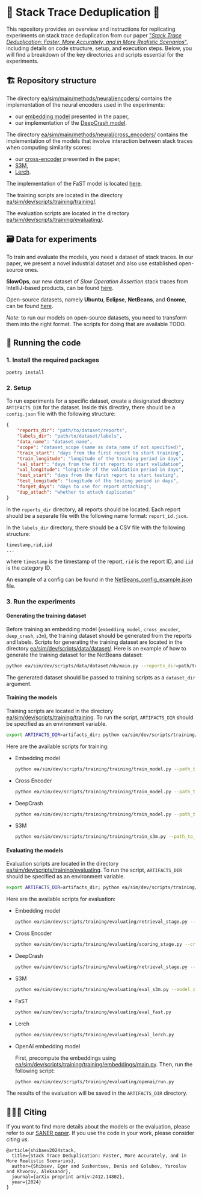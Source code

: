 # 🐑 Stack Trace Deduplication 🐑

This repository provides an overview and instructions for replicating experiments on stack trace deduplication from our paper ["_Stack Trace Deduplication: Faster, More Accurately, and in More Realistic Scenarios_"](https://arxiv.org/abs/2412.14802), including details on code structure, setup, and execution steps. Below, you will find a breakdown of the key directories and scripts essential for the experiments.

## 🏗️ Repository structure

The directory [ea/sim/main/methods/neural/encoders/](ea/sim/main/methods/neural/encoders/) contains the implementation of the neural encoders used in the experiments:
- our [embedding model](ea/sim/main/methods/neural/encoders/texts/rnn.py) presented in the paper,
- our implementation of the [DeepCrash model](ea/sim/main/methods/neural/encoders/tokens/skip_gram_BOW.py).

The directory [ea/sim/main/methods/neural/cross_encoders/](ea/sim/main/methods/neural/cross_encoders/) contains the implementation of the models that involve interaction between stack traces when computing similarity scores:
- our [cross-encoder](ea/sim/main/methods/neural/cross_encoders/rnn.py) presented in the paper,
- [S3M](ea/sim/main/methods/neural/cross_encoders/s3m.py),
- [Lerch](ea/sim/main/methods/neural/cross_encoders/lerch.py).

The implementation of the FaST model is located [here](ea/sim/main/methods/classic/fast.py).

The training scripts are located in the directory [ea/sim/dev/scripts/training/training/](ea/sim/dev/scripts/training/training/).

The evaluation scripts are located in the directory [ea/sim/dev/scripts/training/evaluating/](ea/sim/dev/scripts/training/evaluating/).

## 🗃️ Data for experiments

To train and evaluate the models, you need a dataset of stack traces. In our paper, we present a novel industrial dataset
and also use established open-source ones.

**SlowOps**, our new dataset of _Slow Operation Assertion_ stack traces from IntelliJ-based products, can be found [here](https://doi.org/10.5281/zenodo.14364857).

Open-source datasets, namely **Ubuntu**, **Eclipse**, **NetBeans**, and **Gnome**, can be found [here](https://doi.org/10.5281/zenodo.5746044).

_Note_: to run our models on open-source datasets, you need to transform them into the right format. The scripts for doing that are available TODO.

## 🏃 Running the code

### 1. Install the required packages
```bash
poetry install
``` 

### 2. Setup

To run experiments for a specific dataset, create a designated directory `ARTIFACTS_DIR` for the dataset.
Inside this directiry, there should be a `config.json` file with the following structure:
```json
{
    "reports_dir": "path/to/dataset/reports",
    "labels_dir": "path/to/dataset/labels",
    "data_name": "dataset_name",
    "scope": "dataset_scope (same as data_name if not specified)",
    "train_start": "days from the first report to start training",
    "train_longitude": "longitude of the training period in days",
    "val_start": "days from the first report to start validation",
    "val_longitude": "longitude of the validation period in days",
    "test_start": "days from the first report to start testing",
    "test_longitude": "longitude of the testing period in days",
    "forget_days": "days to use for report attaching",
    "dup_attach": "whether to attach duplicates"
}
```

In the `reports_dir` directory, all reports should be located. Each report should be a separate file with the following
name format: `report_id.json`.

In the `labels_dir` directory, there should be a CSV file with the following structure:
```
timestamp,rid,iid
...
```
where `timestamp` is the timestamp of the report, `rid` is the report ID, and `iid` is the category ID.

An  example of a config can be found in the [NetBeans_config_example.json](NetBeans_config_example.json) file.

### 3. Run the experiments

#### Generating the training dataset

Before training an embedding model (`embedding_model`, `cross_encoder`, `deep_crash`, `s3m`), the training dataset should be generated from the reports and labels. Scripts for generating the training dataset are located in the directory  [ea/sim/dev/scripts/data/dataset/](ea/sim/dev/scripts/data/dataset/). Here is an example of how to generate the training dataset for the NetBeans dataset:

```bash
python ea/sim/dev/scripts/data/dataset/nb/main.py --reports_dir=path/to/dataset/NetBeans/ --state_path=path/to/dataset/NetBeans/state.csv --save_dir=path/to/save/netbeans/
```

The generated dataset should be passed to training scripts as a `dataset_dir` argument.

#### Training the models

Training scripts are located in the directory [ea/sim/dev/scripts/training/training](ea/sim/dev/scripts/training/training).
To run the script, `ARTIFACTS_DIR` should be specified as an environment variable.

```bash
export ARTIFACTS_DIR=artifacts_dir; python ea/sim/dev/scripts/training/training/<script_name>.py  
```

Here are the available scripts for training:
- Embedding model
    ```bash
    python ea/sim/dev/scripts/training/training/train_model.py --path_to_save='path/to/save/model/embedding_model.pth'
    ```
- Cross Encoder
    ```bash
    python ea/sim/dev/scripts/training/training/train_model.py --path_to_save='path/to/save/model/cross_encoder.pth'
    ```

- DeepCrash
    ```bash
    python ea/sim/dev/scripts/training/training/train_model.py --path_to_save='path/to/save/model/deep_crash.pth'
    ```

- S3M
    ```bash
    python ea/sim/dev/scripts/training/training/train_s3m.py --path_to_save='path/to/save/model/s3m.pth'
    ```

#### Evaluating the models

Evaluation scripts are located in the directory [ea/sim/dev/scripts/training/evaluating](ea/sim/dev/scripts/training/evaluating).
To run the script, `ARTIFACTS_DIR` should be specified as an environment variable.

```bash
export ARTIFACTS_DIR=artifacts_dir; python ea/sim/dev/scripts/training/evaluating/<script_name>.py  
```

Here are the available scripts for evaluation:
- Embedding model
    ```bash
    python ea/sim/dev/scripts/training/evaluating/retrieval_stage.py --model_ckpt_path='path/to/model/embedding_model.pth'
    ```

- Cross Encoder
    ```bash
    python ea/sim/dev/scripts/training/evaluating/scoring_stage.py --cross_encoder_path='path/to/model/cross_encoder.pth'
    ```

- DeepCrash
    ```bash
    python ea/sim/dev/scripts/training/evaluating/retrieval_stage.py --model_ckpt_path='path/to/model/deep_crash.pth'
    ```

- S3M
    ```bash
    python ea/sim/dev/scripts/training/evaluating/eval_s3m.py --model_ckpt_path='path/to/model/s3m.pth'
    ```

- FaST
    ```bash
    python ea/sim/dev/scripts/training/evaluating/eval_fast.py 
    ```

- Lerch
    ```bash
    python ea/sim/dev/scripts/training/evaluating/eval_lerch.py 
    ```

- OpenAI embedding model

  First, precompute the embeddings using [ea/sim/dev/scripts/training/training/embeddings/main.py](ea/sim/dev/scripts/training/training/embeddings/main.py).
  Then, run the following script:
    ```bash
    python ea/sim/dev/scripts/training/evaluating/openai/run.py 
    ```

The results of the evaluation will be saved in the `ARTIFACTS_DIR` directory.

## 👩🏻‍🔬 Citing

If you want to find more details about the models or the evaluation, please refer to our [SANER paper](https://arxiv.org/abs/2412.14802). If you use the code in your work, please consider citing us:

```angular2html
@article{shibaev2024stack,
  title={Stack Trace Deduplication: Faster, More Accurately, and in More Realistic Scenarios},
  author={Shibaev, Egor and Sushentsev, Denis and Golubev, Yaroslav and Khvorov, Aleksandr},
  journal={arXiv preprint arXiv:2412.14802},
  year={2024}
}
```
